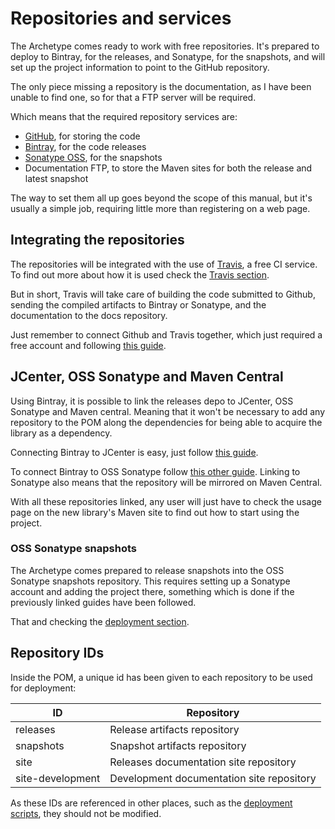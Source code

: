 # Repositories and services

The Archetype comes ready to work with free repositories. It's prepared to deploy to Bintray, for the releases, and Sonatype, for the snapshots, and will set up the project information to point to the GitHub repository.

The only piece missing a repository is the documentation, as I have been unable to find one, so for that a FTP server will be required.

Which means that the required repository services are:

- [GitHub](https://github.com/), for storing the code
- [Bintray](https://bintray.com/), for the code releases
- [Sonatype OSS](https://oss.sonatype.org/), for the snapshots
- Documentation FTP, to store the Maven sites for both the release and latest snapshot

 The way to set them all up goes beyond the scope of this manual, but it's usually a simple job, requiring little more than registering on a web page.

## Integrating the repositories

The repositories will be integrated with the use of [Travis](https://travis-ci.org), a free CI service. To find out more about how it is used check the [Travis section](./travis.html).

But in short, Travis will take care of building the code submitted to Github, sending the compiled artifacts to Bintray or Sonatype, and the documentation to the docs repository.

Just remember to connect Github and Travis together, which just required a free account and following [this guide](http://docs.travis-ci.com/user/getting-started/#To-get-started-with-Travis-CI%3A).

## JCenter, OSS Sonatype and Maven Central

Using Bintray, it is possible to link the releases depo to JCenter, OSS Sonatype and Maven central. Meaning that it won't be necessary to add any repository to the POM along the dependencies for being able to acquire the library as a dependency.

Connecting Bintray to JCenter is easy, just follow [this guide](https://bintray.com/docs/usermanual/uploads/uploads_includingyourpackagesinjcenter.html).

To connect Bintray to OSS Sonatype follow [this other guide](http://blog.bintray.com/2014/02/11/bintray-as-pain-free-gateway-to-maven-central/). Linking to Sonatype also means that the repository will be mirrored on Maven Central.

With all these repositories linked, any user will just have to check the usage page on the new library's Maven site to find out how to start using the project.

### OSS Sonatype snapshots

The Archetype comes prepared to release snapshots into the OSS Sonatype snapshots repository. This requires setting up a Sonatype account and adding the project there, something which is done if the previously linked guides have been followed.

That and checking the [deployment section](./deployment.html).

## Repository IDs

Inside the POM, a unique id has been given to each repository to be used for deployment:

|ID|Repository|
|---|---|
|releases|Release artifacts repository|
|snapshots|Snapshot artifacts repository|
|site|Releases documentation site repository|
|site-development|Development documentation site repository|

As these IDs are referenced in other places, such as the [deployment scripts](./deployment.html#Scripts), they should not be modified.
